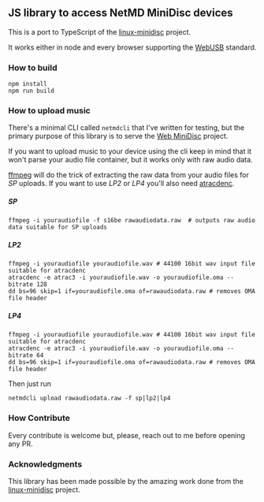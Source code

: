 ## JS library to access NetMD MiniDisc devices

This is a port to TypeScript of the [linux-minidisc](https://github.com/glaubitz/linux-minidisc) project.

It works either in node and every browser supporting the [WebUSB](https://wicg.github.io/webusb/) standard.

### How to build
```
npm install
npm run build
```

### How to upload music
There's a minimal CLI called `netmdcli` that I've written for testing, but the primary purpose of this library is to serve the [Web MiniDisc](https://github.com/cybercase/webminidisc) project.

If you want to upload music to your device using the cli keep in mind that it won't parse your audio file container, but it works only with raw audio data.

[ffmpeg](https://www.ffmpeg.org/) will do the trick of extracting the raw data from your audio files for *SP* uploads. If you want to use *LP2* or *LP4* you'll also need [atracdenc](https://github.com/dcherednik/atracdenc).

##### SP
```
ffmpeg -i youraudiofile -f s16be rawaudiodata.raw  # outputs raw audio data suitable for SP uploads
```

##### LP2
```
ffmpeg -i youraudiofile youraudiofile.wav # 44100 16bit wav input file suitable for atracdenc
atracdenc -e atrac3 -i youraudiofile.wav -o youraudiofile.oma --bitrate 128
dd bs=96 skip=1 if=youraudiofile.oma of=rawaudiodata.raw # removes OMA file header
```

##### LP4
```
ffmpeg -i youraudiofile youraudiofile.wav # 44100 16bit wav input file suitable for atracdenc
atracdenc -e atrac3 -i youraudiofile.wav -o youraudiofile.oma --bitrate 64
dd bs=96 skip=1 if=youraudiofile.oma of=rawaudiodata.raw # removes OMA file header
```

Then just run
```
netmdcli upload rawaudiodata.raw -f sp|lp2|lp4
```

### How Contribute
Every contribute is welcome but, please, reach out to me before opening any PR.

### Acknowledgments
This library has been made possible by the amazing work done from the [linux-minidisc](https://github.com/glaubitz/linux-minidisc) project.
